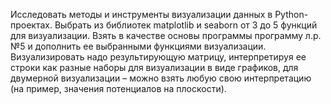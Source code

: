Исследовать методы и инструменты визуализации данных в Python-проектах. Выбрать из библиотек matplotlib и seaborn от 3 до 5 функций для визуализации. Взять в качестве основы программы программу л.р.№5 и дополнить ее выбранными функциями визуализации. Визуализировать надо результирующую матрицу, интерпретируя ее строки как разные наборы для визуализации в виде графиков, для двумерной визуализации – можно взять любую свою интерпретацию (на пример, значения потенциалов на плоскости).
